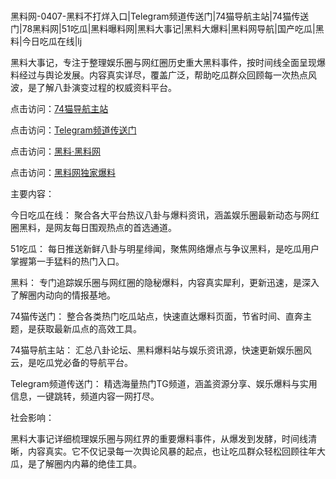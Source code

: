 #
黑料网-0407-黑料不打烊入口|Telegram频道传送门|74猫导航主站|74猫传送门|78黑料网|51吃瓜|黑料曝料网|黑料大事记|黑料大爆料|黑料网导航|国产吃瓜|黑料|今日吃瓜在线|lj

黑料大事记，专注于整理娱乐圈与网红圈历史重大黑料事件，按时间线全面呈现爆料经过与舆论发展。内容真实详尽，覆盖广泛，帮助吃瓜群众回顾每一次热点风波，是了解八卦演变过程的权威资料平台。


点击访问：<a href="https://74mao.com/">74猫导航主站</a>

点击访问：<a href="https://74mao.com/">Telegram频道传送门</a>

点击访问：<a href="https://sdbsd.pages.dev/">黑料·黑料网</a>

点击访问：<a href="https://ert-6he.pages.dev/">黑料网独家爆料</a>


主要内容：

今日吃瓜在线： 聚合各大平台热议八卦与爆料资讯，涵盖娱乐圈最新动态与网红圈黑料，是网友每日围观热点的首选通道。

51吃瓜： 每日推送新鲜八卦与明星绯闻，聚焦网络爆点与争议黑料，是吃瓜用户掌握第一手猛料的热门入口。

黑料： 专门追踪娱乐圈与网红圈的隐秘爆料，内容真实犀利，更新迅速，是深入了解圈内动向的情报基地。

74猫传送门： 整合各类热门吃瓜站点，快速直达爆料页面，节省时间、直奔主题，是获取最新瓜点的高效工具。

74猫导航主站： 汇总八卦论坛、黑料爆料站与娱乐资讯源，快速更新娱乐圈风云，是吃瓜党必备的导航平台。

Telegram频道传送门： 精选海量热门TG频道，涵盖资源分享、娱乐爆料与实用信息，一键跳转，频道内容一网打尽。

社会影响：

黑料大事记详细梳理娱乐圈与网红界的重要爆料事件，从爆发到发酵，时间线清晰，内容真实。它不仅记录每一次舆论风暴的起点，也让吃瓜群众轻松回顾往年大瓜，是了解圈内内幕的绝佳工具。

<span style="display:none;">[Canonical link](https://github.com/biesi999/11111 ）</span>
